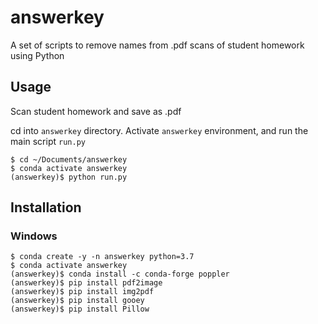 # answerkey

A set of scripts to remove names from .pdf scans of student homework using Python

## Usage

Scan student homework and save as .pdf

cd into ```answerkey``` directory. Activate ```answerkey``` environment, and run the main script ```run.py```

```
$ cd ~/Documents/answerkey
$ conda activate answerkey
(answerkey)$ python run.py
```


## Installation

### Windows

```text
$ conda create -y -n answerkey python=3.7
$ conda activate answerkey
(answerkey)$ conda install -c conda-forge poppler
(answerkey)$ pip install pdf2image
(answerkey)$ pip install img2pdf
(answerkey)$ pip install gooey
(answerkey)$ pip install Pillow
```
